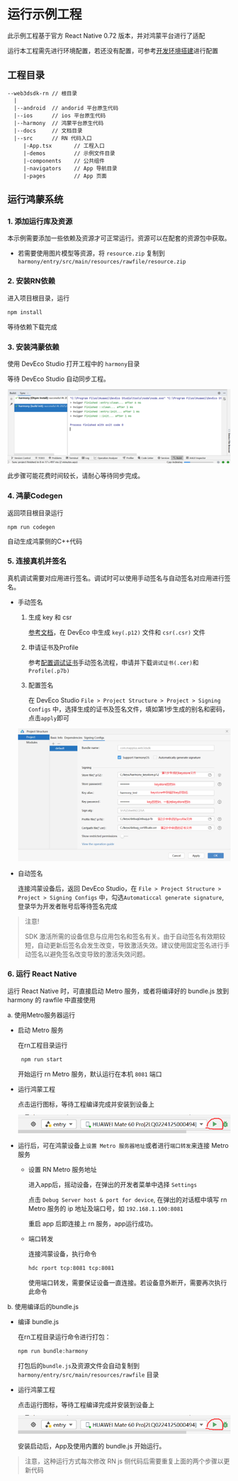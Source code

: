 
# 运行示例工程

此示例工程基于官方 React Native 0.72 版本，并对鸿蒙平台进行了适配

运行本工程需先进行环境配置，若还没有配置，可参考[开发环境搭建](./开发环境搭建.md)进行配置

## 工程目录

```
--web3dsdk-rn // 根目录
  |
  |--android  // andorid 平台原生代码
  |--ios      // ios 平台原生代码
  |--harmony  // 鸿蒙平台原生代码
  |--docs     // 文档目录
  |--src      // RN 代码入口
     |-App.tsx       // 工程入口
     |-demos         // 示例文件目录
     |-components    // 公共组件
     |-navigators    // App 导航目录
     |-pages         // App 页面

```

## 运行鸿蒙系统

### 1. 添加运行库及资源

本示例需要添加一些依赖及资源才可正常运行。资源可以在配套的资源包中获取。

* 若需要使用图片模型等资源，将 `resource.zip` 复制到 `harmony/entry/src/main/resources/rawfile/resource.zip`

### 2. 安装RN依赖

进入项目根目录，运行

```bash
npm install
```

等待依赖下载完成

### 3. 安装鸿蒙依赖

使用 DevEco Studio 打开工程中的 `harmony`目录

等待 DevEco Studio 自动同步工程。

![alt text](./images/r-1.png)

此步骤可能花费时间较长，请耐心等待同步完成。


### 4. 鸿蒙Codegen

返回项目根目录运行 

```
npm run codegen
```
自动生成鸿蒙侧的C++代码

### 5. 连接真机并签名

真机调试需要对应用进行签名。调试时可以使用手动签名与自动签名对应用进行签名。

* 手动签名

  1. 生成 key 和 csr

      [参考文档](https://developer.huawei.com/consumer/cn/doc/harmonyos-guides/ide-signing#section462703710326)，在 DevEco 中生成 `key(.p12)` 文件和 `csr(.csr)` 文件



  2. 申请证书及Profile

     参考[配置调试证书](https://developer.huawei.com/consumer/cn/doc/app/agc-help-debug-overview-0000001955332054)手动签名流程，申请并下载`调试证书(.cer)`和`Profile(.p7b)`

  3. 配置签名

     在 DevEco Studio `File > Project Structure > Project > Signing Configs` 中，选择生成的证书及签名文件，填如第1步生成的别名和密码，点击`apply`即可

    ![配置签名](./images/r-3.png)


* 自动签名

  连接鸿蒙设备后，返回 DevEco Studio，在 `File > Project Structure > Project > Signing Configs` 中，勾选`Automaticcal generate signature`, 登录华为开发者账号后等待签名完成

> 注意!
>
> SDK 激活所需的设备信息与应用包名和签名有关。由于自动签名有效期较短，自动更新后签名会发生改变，导致激活失效。建议使用固定签名进行手动签名以避免签名改变导致的激活失效问题。

### 6. 运行 React Native

运行 React Native 时，可直接启动 Metro 服务，或者将编译好的 bundle.js 放到 harmony 的 rawfile 中直接使用

a. 使用Metro服务器运行

* 启动 Metro 服务

  在rn工程目录运行

  ```bash
   npm run start
  ```
  开始运行 rn Metro 服务，默认运行在本机 `8081` 端口

* 运行鸿蒙工程

  点击运行图标，等待工程编译完成并安装到设备上

  ![alt text](./images/r-2.png)

* 运行后，可在鸿蒙设备上`设置 Metro 服务器地址`或者进行`端口转发`来连接 Metro 服务

  * 设置 RN Metro 服务地址

    进入app后，摇动设备，在弹出的开发者菜单中选择 `Settings`

    点击 `Debug Server host & port for device`, 在弹出的对话框中填写 rn Metro 服务的 ip 地址及端口号，如 `192.168.1.100:8081`

    重启 app 后即连接上 rn 服务，app运行成功。

  * 端口转发

    连接鸿蒙设备，执行命令

    ```bash
    hdc rport tcp:8081 tcp:8081
    ```
    使用端口转发，需要保证设备一直连接。若设备意外断开，需要再次执行此命令

b. 使用编译后的bundle.js

* 编译 bundle.js

  在rn工程目录运行命令进行打包：
  ```bash
  npm run bundle:harmony
  ```
  打包后的`bundle.js`及资源文件会自动复制到 `harmony/entry/src/main/resources/rawfile` 目录

* 运行鸿蒙工程

  点击运行图标，等待工程编译完成并安装到设备上

  ![alt text](./images/r-2.png)

  安装启动后，App及使用内置的 bundle.js 开始运行。

> 注意，这种运行方式每次修改 RN js 侧代码后需要重复上面的两个步骤以更新代码
